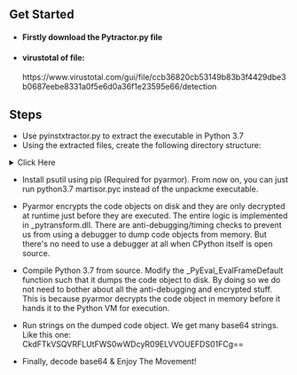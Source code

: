 ## Get Started
- <h4> Firstly download the Pytractor.py file </h4>
- <h4> virustotal of file:</h4> https://www.virustotal.com/gui/file/ccb36820cb53149b83b3f4429dbe3b0687eebe8331a0f5e6d0a36f1e23595e66/detection

## Steps

- Use pyinstxtractor.py to extract the executable in Python 3.7
- Using the extracted files, create the following directory structure: 
<details><summary>Click Here</summary>

|-- martisor.pyc

-- pytransform

|-- __init__.py

|-- _pytransform.dll

|-- license.lic
-- pytransform.key
// One directory, Five files for running on Linux, you need _pytransform.so downloadable from https://pyarmor.dashingsoft.com/platforms.html
</details>

- Install psutil using pip (Required for pyarmor). From now on, you can just run python3.7 martisor.pyc instead of the unpackme executable.

- Pyarmor encrypts the code objects on disk and they are only decrypted at runtime just before they are executed. The entire logic is implemented in _pytransform.dll. There are anti-debugging/timing checks to prevent us from using a debugger to dump code objects from memory. 
But there's no need to use a debugger at all when CPython itself is open source. 

- Compile Python 3.7 from source. Modify the _PyEval_EvalFrameDefault function such that it dumps the code object to disk. By doing so we do not need to bother about all the anti-debugging and encrypted stuff. This is because pyarmor decrypts the code object in memory before it hands it to the Python VM for execution.

- Run strings on the dumped code  object. We get many base64 strings. Like this one: CkdFTkVSQVRFLUtFWS0wWDcyR09ELVVOUEFDS01FCg==

- Finally, decode base64 & Enjoy The Movement!

